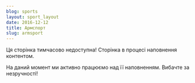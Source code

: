 ```yaml
---
blog: sports
layout: sport_layout
date: 2016-12-12
title: Армспорт
slug: armsport
---
```


<p class="lead">Ця сторінка тимчасово недоступна! Сторінка в процесі наповнення контентом.</p>

На даний момент ми активно працюємо над її наповненням. Вибачте за незручності!
